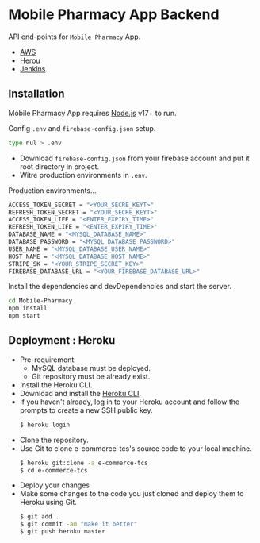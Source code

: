 # Mobile Pharmacy App Backend
 
API end-points for `Mobile Pharmacy` App.
- [AWS](http://ec2-35-174-166-20.compute-1.amazonaws.com:8000)
- [Herou](https://mobile-pharmacy.herokuapp.com/)
- [Jenkins](http://ec2-44-203-125-190.compute-1.amazonaws.com:8080/).

## Installation

Mobile Pharmacy App requires [Node.js](https://nodejs.org/) v17+ to run.

Config `.env` and `firebase-config.json` setup.

```sh
type nul > .env
```
- Download `firebase-config.json` from your firebase account and put it root directory in project.
- Witre production environments in `.env`.

Production environments...

```sh
ACCESS_TOKEN_SECRET = "<YOUR_SECRE_KEYT>"
REFRESH_TOKEN_SECRET = "<YOUR_SECRE_KEYT>"
ACCESS_TOKEN_LIFE = "<ENTER_EXPIRY_TIME>"
REFRESH_TOKEN_LIFE = "<ENTER_EXPIRY_TIME>"
DATABASE_NAME = "<MYSQL_DATABASE_NAME>"
DATABASE_PASSWORD = "<MYSQL_DATABASE_PASSWORD>"
USER_NAME = "<MYSQL_DATABASE_USER_NAME>"
HOST_NAME = "<MYSQL_DATABASE_HOST_NAME>"
STRIPE_SK = "<YOUR_STRIPE_SECRET_KEY>"
FIREBASE_DATABASE_URL = "<YOUR_FIREBASE_DATABASE_URL>"
```

Install the dependencies and devDependencies and start the server.
```sh
cd Mobile-Pharmacy
npm install
npm start
```

##  Deployment : Heroku

- Pre-requirement:
    - MySQL database must be deployed.
    - Git repository must be already exist.
- Install the Heroku CLI.
- Download and install the [Heroku CLI](https://devcenter.heroku.com/articles/heroku-cli).
- If you haven't already, log in to your Heroku account and follow the prompts to create a new SSH public key.
     ```sh
    $ heroku login
    ```
- Clone the repository.
- Use Git to clone e-commerce-tcs's source code to your local machine.
    ```sh
    $ heroku git:clone -a e-commerce-tcs 
    $ cd e-commerce-tcs
    ```
- Deploy your changes
- Make some changes to the code you just cloned and deploy them to Heroku using Git.
    ```sh
    $ git add .
    $ git commit -am "make it better"
    $ git push heroku master
    ```
